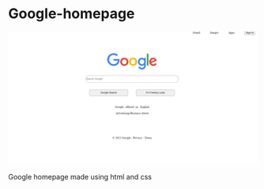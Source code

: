 # Google-homepage

![Alt Text](https://github.com/Surajk7841/Google-homepage-/blob/main/Images/img.png)

Google homepage made using html and css
